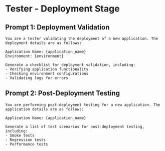 # Tester - Deployment Stage

## Prompt 1: Deployment Validation
```
You are a tester validating the deployment of a new application. The deployment details are as follows:

Application Name: {application_name}
Environment: {environment}

Generate a checklist for deployment validation, including:
- Verifying application functionality
- Checking environment configurations
- Validating logs for errors
```

## Prompt 2: Post-Deployment Testing
```
You are performing post-deployment testing for a new application. The application details are as follows:

Application Name: {application_name}

Generate a list of test scenarios for post-deployment testing, including:
- Smoke tests
- Regression tests
- Performance tests
```